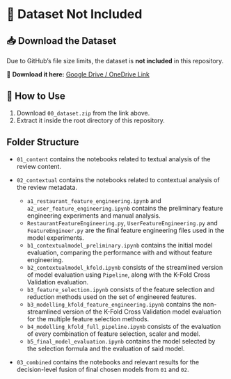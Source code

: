 ﻿# 🚀 Dataset Not Included

## 📥 Download the Dataset
Due to GitHub’s file size limits, the dataset is **not included** in this repository.

🔗 **Download it here:** [Google Drive / OneDrive Link](https://drive.google.com/file/d/1tAOXF57zB00HMooda06D2UNXjNqTxO12/view?usp=sharing)

## 📂 How to Use
1. Download `00_dataset.zip` from the link above.
2. Extract it inside the root directory of this repository.

## Folder Structure
- `01_content` contains the notebooks related to textual analysis of the review content.

- `02_contextual` contains the notebooks related to contextual analysis of the review metadata.
    - `a1_restaurant_feature_engineering.ipynb` and `a2_user_feature_engineering.ipynb` contains the preliminary feature engineering experiments and manual analysis.
    - `RestaurantFeatureEngineering.py`, `UserFeatureEngineering.py` and `FeatureEngineer.py` are the final feature engineering files used in the model experiments.
    - `b1_contextualmodel_preliminary.ipynb` contains the initial model evaluation, comparing the performance with and without feature engineering.
    - `b2_contextualmodel_kfold.ipynb` consists of the streamlined version of model evaluation using `Pipeline`, along with the K-Fold Cross Validation evaluation.
    - `b3_feature_selection.ipynb` consists of the feature selection and reduction methods used on the set of engineered features.
    - `b3_modelling_kfold_feature_engineering.ipynb` contains the non-streamlined version of the K-Fold Cross Validation model evaluation for the multiple feature selection methods.
    - `b4_modelling_kfold_full_pipeline.ipynb` consists of the evaluation of every combination of feature selection, scaler and model.
    - `b5_final_model_evaluation.ipynb` contains the model selected by the selection formula and the evaluation of said model.

- `03_combined` contains the notebooks and relevant results for the decision-level fusion of final chosen models from `01` and `02`.
